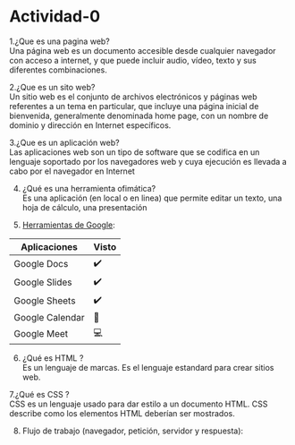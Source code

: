 # Actividad-0 
1.¿Que es una pagina web?    
    Una página web es un documento accesible desde cualquier navegador con acceso a internet, y que puede incluir audio, vídeo, texto y sus diferentes combinaciones.
    
  2.¿Que es un sito web?    
  Un sitio web es el conjunto de archivos electrónicos y páginas web referentes a un tema en particular, que incluye una página inicial de bienvenida, generalmente denominada home   page, con un nombre de dominio y dirección en Internet específicos. 
  
3.¿Que es un aplicación web?  
    Las aplicaciones web son un tipo de software que se codifica en un lenguaje soportado por los navegadores web y cuya ejecución es llevada a cabo por el navegador en Internet
    
4. ¿Qué es una herramienta ofimática?   
    Es una aplicación (en local o en linea) que permite editar un texto, una hoja de cálculo, una
presentación  

5. [Herramientas de Google](https://www.google.com/intl/es-419/chrome/browser-tools/):    

|Aplicaciones|Visto|  
|-|-|  
|Google Docs|:heavy_check_mark:|    
|Google Slides|:heavy_check_mark:|  
|Google Sheets|:heavy_check_mark:|  
|Google Calendar|:calendar:|  
|Google Meet|💻|    
  
6. ¿Qué es HTML ?   
     Es un lenguaje de marcas. Es el lenguaje estandard para crear sitios web.  
     <!DOCTYPE html>
     <html lang="en">
<head>
<meta charset="UTF-8">
<meta http-equiv="X-UA-Compatible" content="IE=edge">
<meta name="viewport" content="width=device-width, initial-scale=1.0">
<title>Document</title>
</head>
<body>
</body>
</html> 

    
  7.¿Qué es CSS ?     
   CSS es un lenguaje usado para dar estilo a un documento HTML. CSS describe como los
elementos HTML deberían ser mostrados.  

  8. Flujo de trabajo (navegador, petición, servidor y respuesta):

